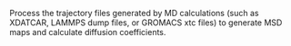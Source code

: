 Process the trajectory files generated by MD calculations (such as XDATCAR, LAMMPS dump files, or GROMACS xtc files) to 
generate MSD maps and calculate diffusion coefficients.